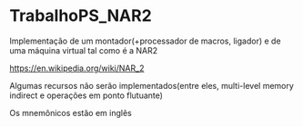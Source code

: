 # TrabalhoPS_NAR2

Implementação de um montador(+processador de macros, ligador) e de uma máquina virtual tal como é a NAR2

https://en.wikipedia.org/wiki/NAR_2

Algumas recursos não serão implementados(entre eles, multi-level memory indirect e operações em ponto flutuante)

Os mnemônicos estão em inglês
